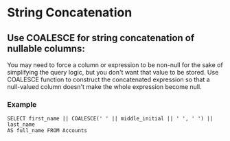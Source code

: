 # String Concatenation

## Use COALESCE for string concatenation of nullable columns:   
You may need to force a column or expression to be non-null for the sake of
simplifying the query logic, but you don't want that value to be stored.
Use COALESCE function to construct the concatenated expression so that a
null-valued column doesn't make the whole expression become null.

### Example

```
SELECT first_name || COALESCE(' ' || middle_initial || ' ', ' ') || last_name
AS full_name FROM Accounts
```